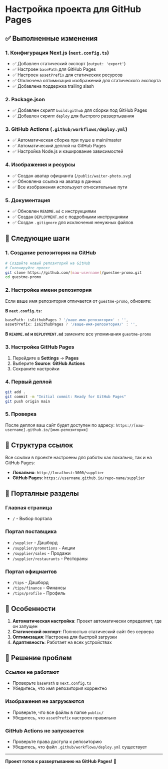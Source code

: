 # Настройка проекта для GitHub Pages

## ✅ Выполненные изменения

### 1. Конфигурация Next.js (`next.config.ts`)
- ✅ Добавлен статический экспорт (`output: 'export'`)
- ✅ Настроен `basePath` для GitHub Pages
- ✅ Настроен `assetPrefix` для статических ресурсов
- ✅ Отключена оптимизация изображений для статического экспорта
- ✅ Добавлена поддержка trailing slash

### 2. Package.json
- ✅ Добавлен скрипт `build:github` для сборки под GitHub Pages
- ✅ Добавлен скрипт `deploy` для быстрого развертывания

### 3. GitHub Actions (`.github/workflows/deploy.yml`)
- ✅ Автоматическая сборка при пуше в main/master
- ✅ Автоматический деплой на GitHub Pages
- ✅ Настройка Node.js и кэширование зависимостей

### 4. Изображения и ресурсы
- ✅ Создан аватар официанта (`/public/waiter-photo.svg`)
- ✅ Обновлена ссылка на аватар в данных
- ✅ Все изображения используют относительные пути

### 5. Документация
- ✅ Обновлен `README.md` с инструкциями
- ✅ Создан `DEPLOYMENT.md` с подробными инструкциями
- ✅ Создан `.gitignore` для исключения ненужных файлов

## 🚀 Следующие шаги

### 1. Создание репозитория на GitHub
```bash
# Создайте новый репозиторий на GitHub
# Склонируйте проект
git clone https://github.com/[ваш-username]/guestme-promo.git
cd guestme-promo
```

### 2. Настройка имени репозитория
Если ваше имя репозитория отличается от `guestme-promo`, обновите:

**В `next.config.ts`:**
```typescript
basePath: isGithubPages ? '/ваше-имя-репозитория' : '',
assetPrefix: isGithubPages ? '/ваше-имя-репозитория/' : '',
```

**В `README.md` и `DEPLOYMENT.md`** замените все упоминания `guestme-promo`

### 3. Настройка GitHub Pages
1. Перейдите в **Settings** → **Pages**
2. Выберите **Source**: **GitHub Actions**
3. Сохраните настройки

### 4. Первый деплой
```bash
git add .
git commit -m "Initial commit: Ready for GitHub Pages"
git push origin main
```

### 5. Проверка
После деплоя ваш сайт будет доступен по адресу:
`https://[ваш-username].github.io/[имя-репозитория]`

## 🔧 Структура ссылок

Все ссылки в проекте настроены для работы как локально, так и на GitHub Pages:

- **Локально**: `http://localhost:3000/supplier`
- **GitHub Pages**: `https://username.github.io/repo-name/supplier`

## 📱 Порталные разделы

### Главная страница
- `/` - Выбор портала

### Портал поставщика
- `/supplier` - Дашборд
- `/supplier/promotions` - Акции
- `/supplier/sales` - Продажи
- `/supplier/restaurants` - Рестораны

### Портал официантов
- `/tips` - Дашборд
- `/tips/finance` - Финансы
- `/tips/profile` - Профиль

## 🎯 Особенности

1. **Автоматическая настройка**: Проект автоматически определяет, где он запущен
2. **Статический экспорт**: Полностью статический сайт без сервера
3. **Оптимизация**: Настроена для быстрой загрузки
4. **Адаптивность**: Работает на всех устройствах

## 🐛 Решение проблем

### Ссылки не работают
- Проверьте `basePath` в `next.config.ts`
- Убедитесь, что имя репозитория корректно

### Изображения не загружаются
- Проверьте, что все файлы в папке `public/`
- Убедитесь, что `assetPrefix` настроен правильно

### GitHub Actions не запускается
- Проверьте права доступа к репозиторию
- Убедитесь, что файл `.github/workflows/deploy.yml` существует

---

**Проект готов к развертыванию на GitHub Pages!** 🎉



